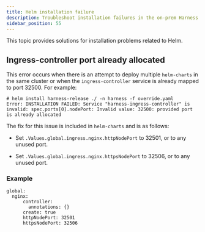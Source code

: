 ```yaml
---
title: Helm installation failure
description: Troubleshoot installation failures in the on-prem Harness Self-Managed Enterprise Edition.
sidebar_position: 55
---
```


This topic provides solutions for installation problems related to Helm.

## Ingress-controller port already allocated

This error occurs when there is an attempt to deploy multiple `helm-charts` in the same cluster or when the `ingress-controller` service is already mapped to port 32500. For example:

```
# helm install harness-release ./ -n harness -f override.yaml
Error: INSTALLATION FAILED: Service "harness-ingress-controller" is invalid: spec.ports[0].nodePort: Invalid value: 32500: provided port is already allocated
```

The fix for this issue is included in `helm-charts` and is as follows:

- Set `.Values.global.ingress.nginx.httpNodePort` to 32501, or to any unused port.

- Set `.Values.global.ingress.nginx.httpsNodePort` to 32506, or to any unused port.

### Example

```
global:
  nginx:
      controller:
        annotations: {}
      create: true
      httpNodePort: 32501
      httpsNodePort: 32506
 ```
